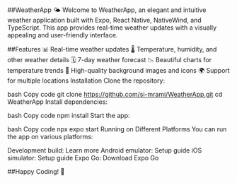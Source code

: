 ##WeatherApp 🌤️
Welcome to WeatherApp, an elegant and intuitive weather application built with Expo, React Native, NativeWind, and TypeScript. This app provides real-time weather updates with a visually appealing and user-friendly interface.

##Features
📊 Real-time weather updates
🌡️ Temperature, humidity, and other weather details
🗓️ 7-day weather forecast
📉 Beautiful charts for temperature trends
🌆 High-quality background images and icons
🌍 Support for multiple locations
Installation
Clone the repository:

bash
Copy code
git clone https://github.com/si-mrami/WeatherApp.git
cd WeatherApp
Install dependencies:

bash
Copy code
npm install
Start the app:

bash
Copy code
npx expo start
Running on Different Platforms
You can run the app on various platforms:

Development build: Learn more
Android emulator: Setup guide
iOS simulator: Setup guide
Expo Go: Download Expo Go

##Happy Coding! 🚀

